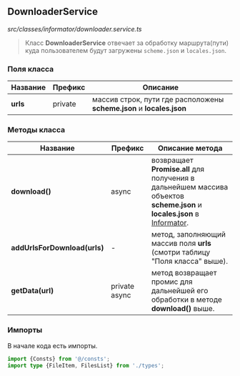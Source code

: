## DownloaderService

_src/classes/informator/downloader.service.ts_

> Класс **DownloaderService** отвечает за обработку маршрута(пути) куда пользователем будут загружены `scheme.json` и `locales.json`.

### Поля класса

| Название       | Префикс | Описание                                                              |
|----------------|---------|-----------------------------------------------------------------------|
| **urls**       | private | массив строк, пути где расположены **scheme.json** и **locales.json** |

### Методы класса

| Название                     | Префикс       | Описание метода                                                                                                                          |
|------------------------------|---------------|------------------------------------------------------------------------------------------------------------------------------------------|
| **download()**               | async         | возвращает **Promise.all** для получения в дальнейшем массива объектов **scheme.json** и **locales.json** в [Informator](INFORMATOR.md). |
| **addUrlsForDownload(urls)** | -             | метод, заполняющий массив поля **urls** (смотри таблицу "Поля класса" выше).                                                             |
| **getData(url)**             | private async | метод возвращает промис для дальнейшей его обработки в методе **download()** выше.                                                       |


### Импорты

В начале кода есть импорты.

```ts
import {Consts} from '@/consts';
import type {FileItem, FilesList} from './types';
```
